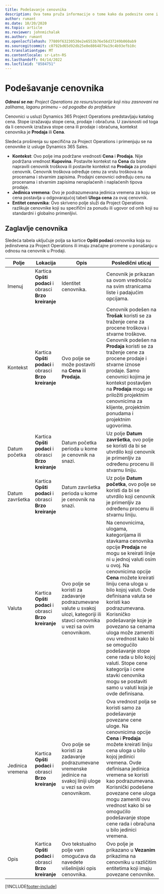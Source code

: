 ```yaml
---
title: Podešavanje cenovnika
description: Ova tema pruža informacije o tome kako da podesite cene i cenovnike.
author: rumant
ms.date: 10/20/2020
ms.topic: article
ms.reviewer: johnmichalak
ms.author: rumant
ms.openlocfilehash: 77809f63230530e2e6553b76e56d37249b060ab9
ms.sourcegitcommit: c0792bd65d92db25e0e8864879a19c4b93efb10c
ms.translationtype: MT
ms.contentlocale: sr-Latn-RS
ms.lasthandoff: 04/14/2022
ms.locfileid: "8584751"
---
```

# <a name="set-up-price-lists"></a>Podešavanje cenovnika

_**Odnosi se na:** Project Operations za resurs/scenarije koji nisu zasnovani na zalihama, laganu primenu – od pogodbe do profakture_

Cenovnici u usluzi Dynamics 365 Project Operations predstavljaju katalog cena. Stope izražavaju stope cena, prodaje i obračuna. U zavisnosti od toga da li cenovnik izražava stope cena ili prodaje i obračuna, kontekst cenovnika je **Prodaja** ili **Cena**.

Sledeća proširenja su specifična za Project Operations i primenjuju se na cenovnike iz usluge Dynamics 365 Sales.

- **Kontekst**: Ovo polje ima podržane vrednosti **Cena** i **Prodaja**. Nije podržana vrednost **Kupovina**. Postavite kontekst na **Cena** da biste napravili cenovnik troškova ili postavite kontekst na **Prodaja** za prodajni cenovnik. Cenovnik troškova određuje cenu za vrstu troškova na procenama i stvarnim zapisima. Prodajni cenovnici određuju cenu na procenama i stvarnim zapisima nenaplaćenih i naplaćenih tipova prodaje.
- **Jedinica vremena**: Ovo je podrazumevana jedinica vremena za koju se cena postavlja u odgovarajućoj tabeli **Uloga cena** za ovaj cenovnik.
- **Entitet cenovnika**: Ovo skriveno polje služi da Project Operations razlikuje cenovnike koji su specifični za ponudu ili ugovor od onih koji su standardni i globalno primenljivi.

## <a name="price-list-header"></a>Zaglavlje cenovnika

Sledeća tabela uključuje polja sa kartice **Opšti podaci** cenovnika koja su jedinstvena za Project Operations ili imaju značajne promene u ponašanju u odnosu na cenovnik u Prodaji.

| Polje | Lokacija | Opis | Posledični uticaj |
| --- | --- | --- | --- |
| Imenuj | Kartica **Opšti podaci** i obrasci **Brzo kreiranje** | Identitet cenovnika. | Cenovnik je prikazan sa ovom vrednošću na svim stranicama liste i padajućim opcijama.|
| Kontekst | Kartica **Opšti podaci** i obrasci **Brzo kreiranje** | Ovo polje se može postaviti na **Cena** ili **Prodaja**. | Cenovnik podešen na **Trošak** koristi se za traženje cene za procene troškova i stvarne troškove. Cenovnik podešen na **Prodaja** koristi se za traženje cene za procene prodaje i stvarne iznose prodaje. Samo cenovnici kojima je kontekst postavljen na **Prodaja** mogu se priložiti projektnim cenovnicima za klijente, projektnim ponudama i projektnim ugovorima. |
| Datum početka | Kartica **Opšti podaci** i obrasci **Brzo kreiranje** | Datum početka perioda u kome je cenovnik na snazi. | Uz polje **Datum završetka**, ovo polje se koristi da bi se utvrdilo koji cenovnik je primenljiv za određenu procenu ili stvarnu liniju. |
| Datum završetka | Kartica **Opšti podaci** i obrasci **Brzo kreiranje** | Datum završetka perioda u kome je cenovnik na snazi. | Uz polje **Datum početka**, ovo polje se koristi da bi se utvrdilo koji cenovnik je primenljiv za određenu procenu ili stvarnu liniju. |
| Valuta | Kartica **Opšti podaci** i obrasci **Brzo kreiranje** | Ovo polje se koristi za zadavanje podrazumevane valute u svakoj ulozi, kategoriji ili stavci cenovnika u vezi sa ovim cenovnikom. | Na cenovnicima, ulogama, kategorijama ili stavkama cenovnika opcije **Prodaja** ne mogu se kreirati linije ni u jednoj valuti osim u ovoj. Na cenovnicima opcije **Cena** možete kreirati liniju cena uloga u bilo kojoj valuti. Ovde definisana valuta se koristi kao podrazumevana. Korisničko podešavanje koje je povezano sa cenama uloga može zameniti ovu vrednost kako bi se omogućilo podešavanje stope cene rada u bilo kojoj valuti. Stope cene kategorija i cene stavki cenovnika mogu se postaviti samo u valuti koja je ovde definisana. |
| Jedinica vremena | Kartica **Opšti podaci** i obrasci **Brzo kreiranje** | Ovo polje se koristi za zadavanje podrazumevane vremenske jedinice na svakoj liniji uloge u vezi sa ovim cenovnikom. | Ova vrednost polja se koristi samo za podešavanje povezane cene uloge. Na cenovnicima opcije **Cena** i **Prodaja** možete kreirati liniju cena uloga u bilo kojoj jedinici vremena. Ovde definisana jedinica vremena se koristi kao podrazumevana. Korisnički podešene povezane cene uloga mogu zameniti ovu vrednost kako bi se omogućilo podešavanje stope cene rada i obračuna u bilo jedinici vremena. |
| Opis | Kartica **Opšti podaci** i obrasci **Brzo kreiranje** | Ovo tekstualno polje vam omogućava da navedete višelinijski opis cenovnika. | Ovo polje je prikazano u **Vezanim** prikazima na cenovniku u različitim entitetima koji imaju povezane cenovnike. |


[!INCLUDE[footer-include](../includes/footer-banner.md)]